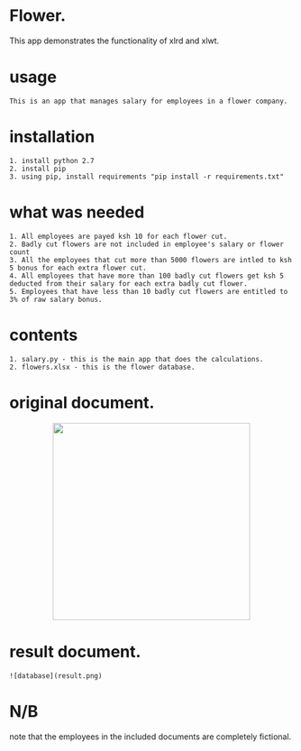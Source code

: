 # Flower.

This app demonstrates the functionality of xlrd and xlwt.

# usage
	This is an app that manages salary for employees in a flower company.

# installation
	1. install python 2.7
	2. install pip
	3. using pip, install requirements "pip install -r requirements.txt"


# what was needed
	1. All employees are payed ksh 10 for each flower cut.
	2. Badly cut flowers are not included in employee's salary or flower count
	3. All the employees that cut more than 5000 flowers are intled to ksh 5 bonus for each extra flower cut.
	4. All employees that have more than 100 badly cut flowers get ksh 5 deducted from their salary for each extra badly cut flower.
	5. Employees that have less than 10 badly cut flowers are entitled to 3% of raw salary bonus.

# contents
	1. salary.py - this is the main app that does the calculations.
	2. flowers.xlsx - this is the flower database.
# original document.
<p align="center">
  <img src="/" width="350"/>
</p>

# result document.
	![database](result.png)

# N/B
note that the employees in the included documents are completely fictional.
